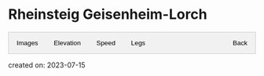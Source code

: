 
<!--copied from https://www.w3schools.com/howto/howto_js_tabs.asp-->
<style>
/* Style the tab */
.tab {
    overflow: hidden;
    border: 1px solid #ccc;
    background-color: #f1f1f1;
    max-width: 1500px;
}

/* Style the buttons that are used to open the tab content */
.tab button {
    background-color: inherit;
    float: left;
    border: none;
    outline: none;
    cursor: pointer;
    padding: 14px 16px;
    transition: 0.3s;
}
.nav{
    float: right !important; 
}

/* Change background color of buttons on hover */
.tab button:hover {
    background-color: #ddd;
}

/* Create an active/current tablink class */
.tab button.active {
    background-color: #ccc;
}

/* Style the tab content */
.tabcontent {
    display: none;
    padding: 6px 12px;
    border: 1px solid #ccc;
    border-top: none;
    background-image: url('map.svg');
    background-size: contain;
    background-origin: content-box;
    background-repeat: no-repeat;
    max-width: 1476px;
}
.createdwith{
    float: right;
    font-size: 9px;
}
</style>
<h1>Rheinsteig Geisenheim-Lorch</h1>
<div class="tab">
    <button class="tablinks" onclick="openMap(event, 'picture')" id="defaultOpen">Images</button>
    <button class="tablinks" onclick="openMap(event, 'elevation')">Elevation</button>
    <button class="tablinks" onclick="openMap(event, 'speed')">Speed</button>
    <button class="tablinks" onclick="openMap(event, 'leg')">Legs</button>
    <button class="nav" onclick="navBack(event)">Back</button>
</div>

<!-- Tab content -->
<div id="picture" class="tabcontent">
    <embed src="./picture.svg"/>
    <p class="createdwith">Maps created with <a href="https://www.openstreetmap.org/#map=12/50.013049499999994/7.8775154999999994">OpenStreetMap</a> from 2023-07-04</p>
</div>

<div id="leg" class="tabcontent">
    <embed src="./legs.svg"/>
    <p class="createdwith">Maps created with <a href="https://www.openstreetmap.org/#map=12/50.013049499999994/7.8775154999999994">OpenStreetMap</a> from 2023-07-04</p>
</div>

<div id="elevation" class="tabcontent">
    <embed src="./elevation.svg"/>
    <p class="createdwith">Maps created with <a href="https://www.openstreetmap.org/#map=12/50.013049499999994/7.8775154999999994">OpenStreetMap</a> from 2023-07-04</p>
</div>
<div id="speed" class="tabcontent">
    <embed src="./speed.svg"/>
    <p class="createdwith">Maps created with <a href="https://www.openstreetmap.org/#map=12/50.013049499999994/7.8775154999999994">OpenStreetMap</a> from 2023-07-04</p>
</div>

<p class="creation_date">created on: 2023-07-15</p>
<script>
    function navBack(evt){
        window.location.href = '..';
    }
    function openMap(evt, cityName) {
        // Declare all variables
        var i, tabcontent, tablinks;

        // Get all elements with class="tabcontent" and hide them
        tabcontent = document.getElementsByClassName("tabcontent");
        for (i = 0; i < tabcontent.length; i++) {
            tabcontent[i].style.display = "none";
        }

        // Get all elements with class="tablinks" and remove the class "active"
        tablinks = document.getElementsByClassName("tablinks");
        for (i = 0; i < tablinks.length; i++) {
            tablinks[i].className = tablinks[i].className.replace(" active", "");
        }

        // Show the current tab, and add an "active" class to the button that opened the tab
        document.getElementById(cityName).style.display = "block";
        evt.currentTarget.className += " active";
    }
    document.getElementById("defaultOpen").click();
</script> 